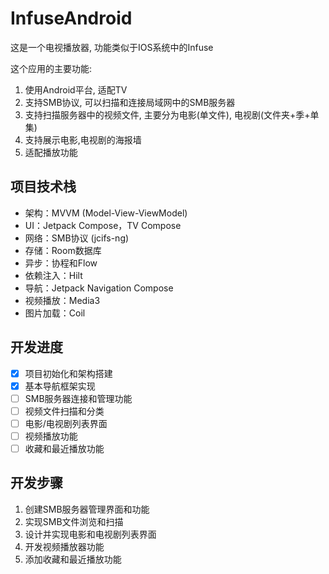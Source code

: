 # InfuseAndroid

这是一个电视播放器, 功能类似于IOS系统中的Infuse

这个应用的主要功能:

1. 使用Android平台, 适配TV
2. 支持SMB协议, 可以扫描和连接局域网中的SMB服务器
3. 支持扫描服务器中的视频文件, 主要分为电影(单文件), 电视剧(文件夹+季+单集)
4. 支持展示电影,电视剧的海报墙
5. 适配播放功能

## 项目技术栈

- 架构：MVVM (Model-View-ViewModel)
- UI：Jetpack Compose，TV Compose
- 网络：SMB协议 (jcifs-ng)
- 存储：Room数据库
- 异步：协程和Flow
- 依赖注入：Hilt
- 导航：Jetpack Navigation Compose
- 视频播放：Media3
- 图片加载：Coil

## 开发进度

- [x] 项目初始化和架构搭建
- [x] 基本导航框架实现
- [ ] SMB服务器连接和管理功能
- [ ] 视频文件扫描和分类
- [ ] 电影/电视剧列表界面
- [ ] 视频播放功能
- [ ] 收藏和最近播放功能

## 开发步骤

1. 创建SMB服务器管理界面和功能
2. 实现SMB文件浏览和扫描
3. 设计并实现电影和电视剧列表界面
4. 开发视频播放器功能
5. 添加收藏和最近播放功能

